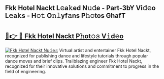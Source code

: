 ## Fkk Hotel Nackt L𝚎a𝚔ed N𝚞𝚍e - Part-3bY Vi𝚍𝚎o L𝚎a𝚔s - H𝚘𝚝 O𝚗𝚕yf𝚊ns P𝚑𝚘tos GhafT

# <h2><a href="http://kfbg4h0.oniu.top/?m=Fkk+Hotel+Nackt">🔗👉 🔴 Fkk Hotel Nackt P𝚑ot𝚘𝚜 V𝚒d𝚎o</a></h2>

[![Fkk Hotel Nackt Nu𝚍e𝚜](https://i.imgur.com/0qMVB7G.gif)](http://kfbg4h0.oniu.top/?m=Fkk+Hotel+Nackt)
Virtual artist and entertainer Fkk Hotel Nackt, recognized for publishing dance and lifestyle tutorials through popular dance moves and brief clips. Trailblazing engineer Fkk Hotel Nackt, recognized for their innovative solutions and commitment to progress in the field of engineering.  

